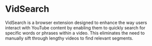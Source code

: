 # VidSearch

VidSearch is a browser extension designed to enhance the way users interact with YouTube content by enabling them to quickly search for specific words or phrases within a video. This eliminates the need to manually sift through lengthy videos to find relevant segments.

